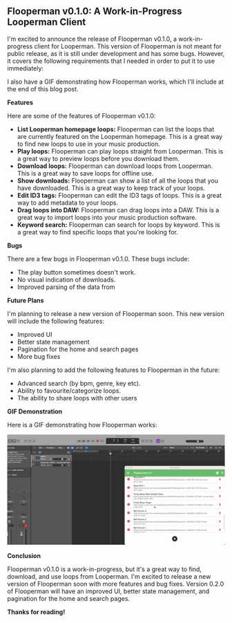 

## Flooperman v0.1.0: A Work-in-Progress Looperman Client

I'm excited to announce the release of Flooperman v0.1.0, a work-in-progress client for Looperman. This version of Flooperman is not meant for public release, as it is still under development and has some bugs. However, it covers the following requirements that I needed in order to put it to use immediately:

I also have a GIF demonstrating how Flooperman works, which I'll include at the end of this blog post.

**Features**

Here are some of the features of Flooperman v0.1.0:

* **List Looperman homepage loops:** Flooperman can list the loops that are currently featured on the Looperman homepage. This is a great way to find new loops to use in your music production.
* **Play loops:** Flooperman can play loops straight from Looperman. This is a great way to preview loops before you download them.
* **Download loops:** Flooperman can download loops from Looperman. This is a great way to save loops for offline use.
* **Show downloads:** Flooperman can show a list of all the loops that you have downloaded. This is a great way to keep track of your loops.
* **Edit ID3 tags:** Flooperman can edit the ID3 tags of loops. This is a great way to add metadata to your loops.
* **Drag loops into DAW:** Flooperman can drag loops into a DAW. This is a great way to import loops into your music production software.
* **Keyword search:** Flooperman can search for loops by keyword. This is a great way to find specific loops that you're looking for.

**Bugs**

There are a few bugs in Flooperman v0.1.0. These bugs include:

* The play button sometimes doesn't work.
* No visual indication of downloads.
* Improved parsing of the data from

**Future Plans**

I'm planning to release a new version of Flooperman soon. This new version will include the following features:

* Improved UI
* Better state management
* Pagination for the home and search pages
* More bug fixes

I'm also planning to add the following features to Flooperman in the future:

* Advanced search (by bpm, genre, key etc).
* Ability to favourite/categorize loops. 
* The ability to share loops with other users

**GIF Demonstration**

Here is a GIF demonstrating how Flooperman works:

![using a color picker](/readme_assets/flooperman2.gif)

**Conclusion**

Flooperman v0.1.0 is a work-in-progress, but it's a great way to find, download, and use loops from Looperman. I'm excited to release a new version of Flooperman soon with more features and bug fixes. 
Version 0.2.0 of Flooperman will have an improved UI, better state management, and pagination for the home and search pages. 

**Thanks for reading!**